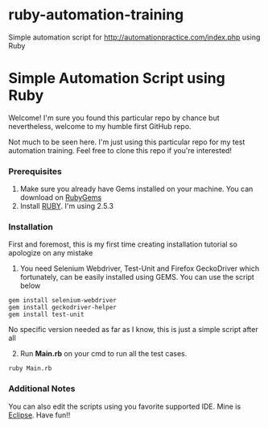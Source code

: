 # ruby-automation-training
Simple automation script for http://automationpractice.com/index.php using Ruby

# Simple Automation Script using Ruby
Welcome! I'm sure you found this particular repo by chance but nevertheless, welcome to my humble first GitHub repo.

Not much to be seen here. I'm just using this particular repo for my test automation training.
Feel free to clone this repo if you're interested!

### Prerequisites

1. Make sure you already have Gems installed on your machine. You can download on [RubyGems](https://rubygems.org/pages/download)
2. Install [RUBY](https://www.ruby-lang.org/en/downloads/). I'm using 2.5.3

### Installation

First and foremost, this is my first time creating installation tutorial so apologize on any mistake

1. You need Selenium Webdriver, Test-Unit and Firefox GeckoDriver which fortunately, can be easily installed using GEMS. You can use the script below
```
gem install selenium-webdriver
gem install geckodriver-helper
gem install test-unit
```
No specific version needed as far as I know, this is just a simple script after all

2. Run **Main.rb** on your cmd to run all the test cases.
```
ruby Main.rb
```

### Additional Notes
You can also edit the scripts using you favorite supported IDE. Mine is [Eclipse](https://www.eclipse.org/). Have fun!!
